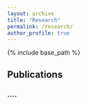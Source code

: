```yaml
---
layout: archive
title: "Research"
permalink: /research/
author_profile: true
---
```


{% include base_path %}


## Publications 

### ....

